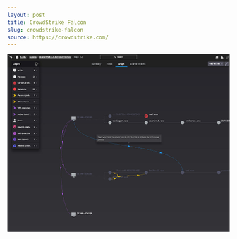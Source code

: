 ```yaml
---
layout: post
title: CrowdStrike Falcon
slug: crowdstrike-falcon
source: https://crowdstrike.com/
---
```


<img src="/screenshots/crowdstrike-falcon.jpg" alt="A screenshot of CrowdStrike's Falcon/CrowdScore application showing an incident graph of focused on lateral movement">
